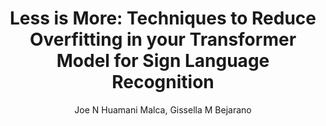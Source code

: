 ---
paperId: 52
author: Joe N Huamani Malca, Gissella M Bejarano
publicationauthor: Huamani Malca, J. N. et al.
title: "Less is More: Techniques to Reduce Overfitting in your Transformer Model for Sign Language Recognition"
pdf: Joe_Huamani.pdf
poster: Joe_Huamani.png
alt: --
type: Poster
topic: Deep Learning architectures and techniques
subtopic: "Recognition: Categorization, detection,  retrieval"
link: https://research.latinxinai.org/papers/neurips/2023/pdf/Joe_Huamani.pdf
conference: cvpr
year: 2023
tags: cvpr-2023-ea-pp
location: Vancouver, Canada
---